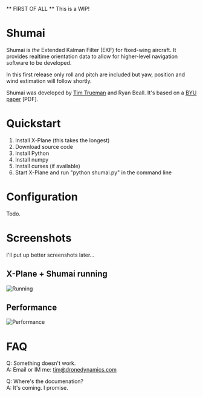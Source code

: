 ** FIRST OF ALL **
This is a WIP!

Shumai
======

Shumai is _the_ Extended Kalman Filter (EKF) for fixed-wing aircraft. It provides realtime orientation data to allow for higher-level navigation software to be developed.

In this first release only roll and pitch are included but yaw, position and wind estimation will follow shortly.

Shumai was developed by [Tim Trueman](http://github.com/timtrueman) and Ryan Beall. It's based on a [BYU paper](http://contentdm.lib.byu.edu/ETD/image/etd1527.pdf) [PDF].

Quickstart
==========
1. Install X-Plane (this takes the longest)
2. Download source code
3. Install Python
4. Install numpy
5. Install curses (if available)
6. Start X-Plane and run "python shumai.py" in the command line

Configuration
=============
Todo.

Screenshots
===========
I'll put up better screenshots later…

X-Plane + Shumai running
---------
![Running](http://dronedynamics.com/s/pretty_matrix_outputs-20100209-014613.jpg)

Performance
--------
![Performance](http://dronedynamics.com/s/EKF_data-20100213-004222.jpg)

FAQ
===
Q: Something doesn't work.<br/>
A: Email or IM me: tim@dronedynamics.com
   
Q: Where's the documenation?<br/>
A: It's coming. I promise.
